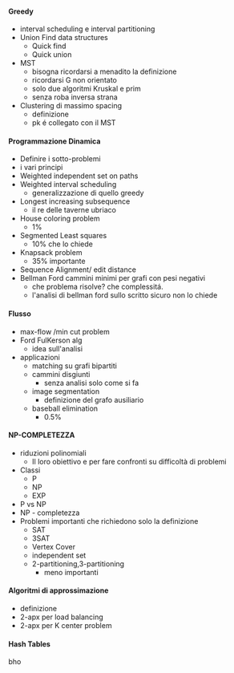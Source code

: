 #### Greedy 
- interval scheduling e interval partitioning 
- Union Find data structures
	- Quick find
	- Quick union
- MST
	- bisogna ricordarsi a menadito la definizione
	- ricordarsi G non orientato
	- solo due algoritmi Kruskal e prim
	- senza roba inversa strana
- Clustering di massimo spacing
	- definizione
	- pk é collegato con il MST
#### Programmazione Dinamica
- Definire i sotto-problemi
- i vari principi
- Weighted independent set on paths 
- Weighted interval scheduling
	- generalizzazione di quello greedy
- Longest increasing subsequence
	- il re delle taverne ubriaco
- House coloring problem
	- 1%
- Segmented Least squares
	- 10% che lo chiede
- Knapsack problem
	- 35% importante
- Sequence Alignment/ edit distance
- Bellman Ford cammini minimi per grafi con pesi negativi
	- che problema risolve? che complessitá.
	- l'analisi di bellman ford sullo scritto sicuro non lo chiede
#### Flusso
- max-flow /min cut problem
- Ford FulKerson alg
	- idea sull'analisi
- applicazioni 
	- matching su grafi bipartiti
	- cammini disgiunti
		- senza analisi solo come si fa
	- image segmentation
		- definizione del grafo ausiliario
	- baseball elimination
		- 0.5%
#### NP-COMPLETEZZA
- riduzioni polinomiali
	- Il loro obiettivo e per fare confronti su difficoltà di problemi
- Classi 
	- P
	- NP
	- EXP
- P vs NP
- NP - completezza
- Problemi importanti che richiedono solo la definizione
	- SAT
	- 3SAT
	- Vertex Cover
	- independent set
	- 2-partitioning,3-partitioning
		- meno importanti
#### Algoritmi di approssimazione
- definizione
- 2-apx per load balancing
- 2-apx per K center problem
#### Hash Tables
bho